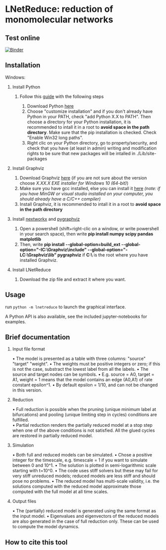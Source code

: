 # LNetReduce: reduction of monomolecular networks

## Test online

[![Binder](https://mybinder.org/badge_logo.svg)](https://mybinder.org/v2/gh/oradules/lnetreduce/HEAD)


## Installation

Windows:

1. Install Python 
    
    1. Follow this [guide](https://docs.python.org/3/using/windows.html) with the following steps

        1. Download Python [here](https://www.python.org/downloads/)
        2. Choose "customize installation" and if you don't already have Python in your PATH, check "add Python X.X to PATH". Then choose a directory for your Python installation, it is recommended to intall it in a root to **avoid space in the path directory**. Make sure that the pip installation is checked. Check "Enable Win32 long paths".
        3. Right clic on your Python directory, go to property/security, and check that you have (at least in admin) writing and modification rights to be sure that new packages will be intalled in ./Lib/site-packages

2. Install Graphviz

    1. Download Graphviz [here](https://graphviz.org/download/) (if you are not sure about the version choose *X.XX.X EXE installer for Windows 10 (64-bit)*)
    2. Make sure you have gcc installed, else you can install it [here](https://visualstudio.microsoft.com/fr/visual-cpp-build-tools/) *(note: if you have MinGW or visual studio installed on your computer, you should already have a C/C++ compiler)*
    3. Install Graphviz, it is recommended to intall it in a root to **avoid space in the path directory**

3. Install [nextworkx](https://networkx.org/documentation/stable/install.html) and [pygraphviz](https://pygraphviz.github.io/documentation/stable/install.html)

    1. Open a powershell (shift+right-clic on a window, or write powershell in your search space), then write **pip install numpy scipy pandas matplotlib**
    2. Then, write **pip install --global-option=build_ext --global-option="-IC:\Graphviz\include" --global-option="-LC:\Graphviz\lib" pygraphviz** if **C:\\** is the root where you have installed Graphviz.

4. Install LNetReduce

    1. Download the zip file and extract it where you want.

## Usage

run ```python -m lnetreduce``` to launch the graphical interface.

A Python API is also available, see the included jupyter-notebooks for examples.

## Brief documentation 

1. Input file format

	• The model is presented as a table with three columns: "source" "target" "weight".
	• The weights must be positive integers or zero; if this is not the case, substract the lowest label from all the labels.
	• The source and target nodes can be symbols.
	• E.g. source = A0, target = A1, weight = 1 means that the model contains an edge (A0,A1) of rate constant epsilon^1. 
	• By default epsilon = 1/10, and can not be changed in this version.

2. Reduction

	• Full reduction is possible when the pruning (unique minimum label at bifurcations) and pooling (unique limiting step in cycles) conditions are 
	fulfilled.  
	• Partial reduction renders the partially reduced model at a stop step when one of the above conditions is not satisfied. All the glued cycles are 
	restored in partially reduced model. 


3. Simulation 

	• Both full and reduced models can be simulated. 
	• Chose a positive integer for the timescale, e.g. timescale = 1 if you want to simulate between 0 and 10^1. 
	• The solution is plotted in semi-logarithmic scale starting with t=10^0.
	• The code uses stiff solvers but these may fail for very stiff unreduced models; reduced models are less stiff and should pose no problems. 
	• The reduced model has multi-scale validity, i.e. the solutions computed with the reduced model approximate those computed with the full model 
	at all time scales.

4. Output files 
 
	• The (partially) reduced  model is generated using the same format as the input model. 
	• Eigenvalues and eigenvectors of the reduced models are also generated in the case of full reduction only. These can be used to compute the model dynamics.


## How to cite this tool


